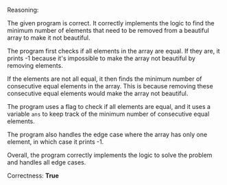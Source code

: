 Reasoning: 

The given program is correct. It correctly implements the logic to find the minimum number of elements that need to be removed from a beautiful array to make it not beautiful. 

The program first checks if all elements in the array are equal. If they are, it prints -1 because it's impossible to make the array not beautiful by removing elements. 

If the elements are not all equal, it then finds the minimum number of consecutive equal elements in the array. This is because removing these consecutive equal elements would make the array not beautiful. 

The program uses a flag to check if all elements are equal, and it uses a variable `ans` to keep track of the minimum number of consecutive equal elements. 

The program also handles the edge case where the array has only one element, in which case it prints -1. 

Overall, the program correctly implements the logic to solve the problem and handles all edge cases.

Correctness: **True**